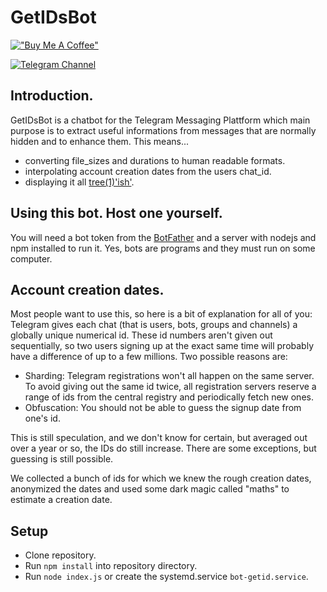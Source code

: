 # GetIDsBot

[!["Buy Me A Coffee"](https://www.buymeacoffee.com/assets/img/custom_images/orange_img.png)](https://www.buymeacoffee.com/kraloveckey)

[![Telegram Channel](https://img.shields.io/badge/Telegram%20Channel-2CA5E0?style=for-the-badge&logo=telegram&logoColor=white)](https://t.me/cyber_notes)

## Introduction.

GetIDsBot is a chatbot for the Telegram Messaging Plattform which main purpose
is to extract useful informations from messages that are normally hidden and
to enhance them. This means...

- converting file_sizes and durations to human readable formats.
- interpolating account creation dates from the users chat_id.
- displaying it all [tree(1)'ish'](<https://en.wikipedia.org/wiki/Tree_(command)>).

## Using this bot. Host one yourself.

You will need a bot token from the [BotFather](https://t.me/botfather) and a server with nodejs and npm installed to run it. 
Yes, bots are programs and they must run on some computer.

## Account creation dates.

Most people want to use this, so here is a bit of explanation for all of you:
Telegram gives each chat (that is users, bots, groups and channels) a globally
unique numerical id. These id numbers aren't given out sequentially, so two users
signing up at the exact same time will probably have a difference of up to a few
millions. Two possible reasons are:

- Sharding: Telegram registrations won't all happen on the same server. To avoid
  giving out the same id twice, all registration servers reserve a range of ids
  from the central registry and periodically fetch new ones.
- Obfuscation: You should not be able to guess the signup date from one's id.

This is still speculation, and we don't know for certain, but averaged out over
a year or so, the IDs do still increase. There are some exceptions, but guessing
is still possible.

We collected a bunch of ids for which we knew the rough creation dates, anonymized
the dates and used some dark magic called "maths" to estimate a creation date.

## Setup

- Clone repository.
- Run `npm install` into repository directory.
- Run `node index.js` or create the systemd.service <code>bot-getid.service</code>.